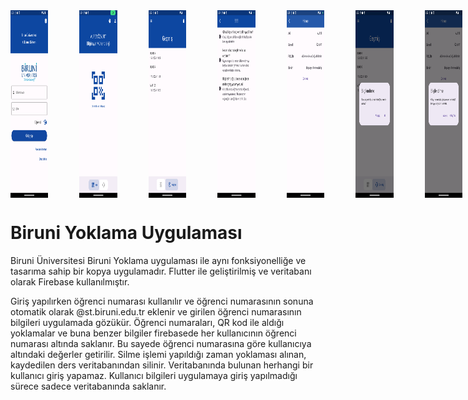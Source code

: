 <div style="display: flex;">
    <img src="./Photos/LoginPage.png" alt="Login Page" style="padding-right: 50px; width: 12%; height: 300px;">
    <img src="./Photos/HomePage.png" alt="Home Page" style="padding-right: 50px; width: 12%; height: 300px;">
    <img src="./Photos/HistoryPage.png" alt="History Page" style="padding-right: 50px; width: 12%; height: 300px;">
    <img src="./Photos/HelpPage.png" alt="Help Page" style="padding-right: 50px; width: 12%; height: 300px;">
    <img src="./Photos/AccountPage.png" alt="Account Page" style="padding-right: 50px; width: 12%; height: 300px;">
    <img src="./Photos/Delete.png" alt="Delete" style="padding-right: 50px; width: 12%; height: 300px;">
    <img src="./Photos/Logout.png" alt="Logout" style="width: 12%; height: 300px;">
</div>

<h1>
    Biruni Yoklama Uygulaması
    
</h1>

<p>
    Biruni Üniversitesi Biruni Yoklama uygulaması ile aynı fonksiyonelliğe ve tasarıma sahip bir kopya uygulamadır. Flutter ile geliştirilmiş ve veritabanı olarak Firebase kullanılmıştır.
</p>


<p>
    Giriş yapılırken öğrenci numarası kullanılır ve öğrenci numarasının sonuna otomatik olarak @st.biruni.edu.tr eklenir ve girilen öğrenci numarasının bilgileri uygulamada gözükür. Öğrenci numaraları, QR kod ile aldığı yoklamalar ve buna benzer bilgiler firebasede her kullanıcının öğrenci numarası altında saklanır. Bu sayede öğrenci numarasına göre kullanıcıya altındaki değerler getirilir. Silme işlemi yapıldığı zaman yoklaması alınan, kaydedilen ders veritabanından silinir. Veritabanında bulunan herhangi bir kullanıcı giriş yapamaz. Kullanıcı bilgileri uygulamaya giriş yapılmadığı sürece sadece veritabanında saklanır.
   </ p>
